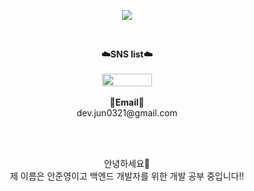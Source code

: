 <p align = "center">
<img src="https://capsule-render.vercel.app/api?type=waving&color=auto&height=300&section=header&text=Hello!&fontSize=70" />
</p>
<br>
<p align="center">
    <Strong>☁️SNS list☁️</Strong><br><br>
<a href="https://velog.io/@jun0321" target="_blank"><img src="https://img.shields.io/badge/velog-20C997?style=for-the-badge&logo=velog&logoColor=white" style="width: 80px; height: 20px;"></a>

</a>
<br><br>
<Strong>📧Email📧</Strong><br>dev.jun0321@gmail.com<br><br>
</p>
<br>
<p align="center">
안녕하세요👐<br>
    제 이름은 안준영이고 백엔드 개발자를 위한 개발 공부 중입니다!!<br>
<br>
</p>
